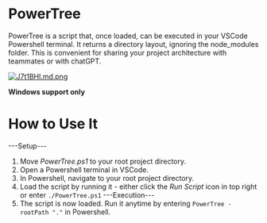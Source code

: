 # PowerTree

PowerTree is a script that, once loaded, can be executed in your VSCode Powershell terminal. It returns a directory layout, ignoring the node_modules folder. This is convenient for sharing your project architecture with teammates or with chatGPT.


[![J7t1BHl.md.png](https://iili.io/J7t1BHl.md.png)](https://freeimage.host/i/J7t1BHl)

**Windows support only**

# How to Use It

---Setup---
1. Move _PowerTree.ps1_ to your root project directory.
2. Open a Powershell terminal in VSCode.
3. In Powershell, navigate to your root project directory.
4. Load the script by running it - either click the _Run Script_ icon in top right or enter `./PowerTree.ps1`
---Execution---
5. The script is now loaded. Run it anytime by entering `PowerTree -rootPath "."` in Powershell.
